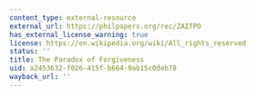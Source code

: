 ```yaml
---
content_type: external-resource
external_url: https://philpapers.org/rec/ZAITPO
has_external_license_warning: true
license: https://en.wikipedia.org/wiki/All_rights_reserved
status: ''
title: The Paradox of Forgiveness
uid: a2453632-f026-415f-b664-9ab15c0deb78
wayback_url: ''
---
```

